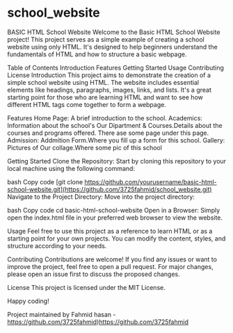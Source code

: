 # school_website

BASIC HTML School Website
Welcome to the Basic HTML School Website project! This project serves as a simple example of creating a school website using only HTML. It's designed to help beginners understand the fundamentals of HTML and how to structure a basic webpage.

Table of Contents
Introduction
Features
Getting Started
Usage
Contributing
License
Introduction
This project aims to demonstrate the creation of a simple school website using HTML. The website includes essential elements like headings, paragraphs, images, links, and lists. It's a great starting point for those who are learning HTML and want to see how different HTML tags come together to form a webpage.

Features
Home Page: A brief introduction to the school.
Academics: Information about the school's Our Dipartment & Courses.Details about the courses and programs offered.
There ase some page under this page. 
Admission: Addmition Form.Where you fill up a form for this school.
Gallery: Pictures of Our collage.Where some pic of this school

Getting Started
Clone the Repository: Start by cloning this repository to your local machine using the following command:

bash
Copy code
[git clone https://github.com/yourusername/basic-html-school-website.git](https://github.com/3725fahmid/school_website.git)
Navigate to the Project Directory: Move into the project directory:

bash
Copy code
cd basic-html-school-website
Open in a Browser: Simply open the index.html file in your preferred web browser to view the website.

Usage
Feel free to use this project as a reference to learn HTML or as a starting point for your own projects. You can modify the content, styles, and structure according to your needs.


Contributing
Contributions are welcome! If you find any issues or want to improve the project, feel free to open a pull request. For major changes, please open an issue first to discuss the proposed changes.

License
This project is licensed under the MIT License.

Happy coding!

Project maintained by Fahmid hasan - https://github.com/3725fahmid)https://github.com/3725fahmid
